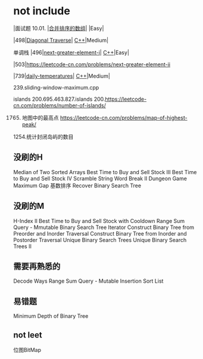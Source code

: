 # not include

|面试题 10.01. |[合并排序的数组](https://leetcode-cn.com/problems/sorted-merge-lcci/)| |Easy|

|498|[Diagonal Traverse](https://leetcode-cn.com/problems/diagonal-traverse/)| [C++](./algorithms/cpp/498.DiagonalTraverse/DiagonalTraverse.cpp)|Medium|

单调栈
|496|[next-greater-element-i](https://leetcode-cn.com/problems/next-greater-element-i/)| [C++](./algorithms/cpp/496.next-greater-element-i.cpp)|Easy|

|503|https://leetcode-cn.com/problems/next-greater-element-ii

|739|[daily-temperatures](https://leetcode-cn.com/problems/daily-temperatures/)| [C++](./algorithms/cpp/739.daily-temperatures.cpp)|Medium|


239.sliding-window-maximum.cpp

islands
200.695.463.827.islands
200.https://leetcode-cn.com/problems/number-of-islands/

1765. 地图中的最高点
https://leetcode-cn.com/problems/map-of-highest-peak/

1254.统计封闭岛屿的数目


## 没刷的H
Median of Two Sorted Arrays
Best Time to Buy and Sell Stock III
Best Time to Buy and Sell Stock IV
Scramble String
Word Break II
Dungeon Game
Maximum Gap 基数排序
Recover Binary Search Tree

## 没刷的M
H-Index II
Best Time to Buy and Sell Stock with Cooldown
Range Sum Query - Mmutable
Binary Search Tree Iterator
Construct Binary Tree from Preorder and Inorder Traversal
Construct Binary Tree from Inorder and Postorder Traversal
Unique Binary Search Trees
Unique Binary Search Trees II
## 需要再熟悉的
Decode Ways
Range Sum Query - Mutable
Insertion Sort List

## 易错题
Minimum Depth of Binary Tree


## not leet
位图BitMap